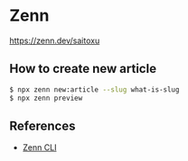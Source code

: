 # Zenn

https://zenn.dev/saitoxu

## How to create new article

```sh
$ npx zenn new:article --slug what-is-slug
$ npx zenn preview
```

## References

- [Zenn CLI](https://zenn.dev/zenn/articles/zenn-cli-guide)
